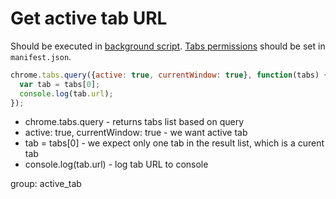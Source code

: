 # Get active tab URL

Should be executed in [background script](https://developer.chrome.com/docs/extensions/mv3/background_pages/).
[Tabs permissions](https://developer.chrome.com/docs/extensions/reference/tabs/#manifest) should be set in `manifest.json`.

```javascript
chrome.tabs.query({active: true, currentWindow: true}, function(tabs) {
  var tab = tabs[0];
  console.log(tab.url);
});
```

- chrome.tabs.query - returns tabs list based on query
- active: true, currentWindow: true - we want active tab
- tab = tabs\[0\] - we expect only one tab in the result list, which is a curent tab
- console.log(tab.url) - log tab URL to console

group: active_tab
